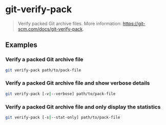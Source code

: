 # git-verify-pack

> Verify packed Git archive files. More information: <https://git-scm.com/docs/git-verify-pack>.

## Examples

### Verify a packed Git archive file

```bash
git verify-pack path/to/pack-file
```

### Verify a packed Git archive file and show verbose details

```bash
git verify-pack [-v|--verbose] path/to/pack-file
```

### Verify a packed Git archive file and only display the statistics

```bash
git verify-pack [-s|--stat-only] path/to/pack-file
```
